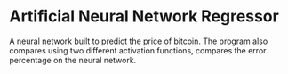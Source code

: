 # Artificial Neural Network Regressor
A neural network built to predict the price of bitcoin. 
The program also compares using two different activation functions, compares the error percentage on the neural network.
